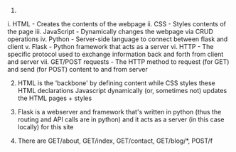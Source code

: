 1. 
i. HTML - Creates the contents of the webpage
ii. CSS - Styles contents of the page
iii. JavaScript - Dynamically changes the webpage via CRUD operations
iv. Python - Server-side language to connect between flask and client
v. Flask - Python framework that acts as a server
vi. HTTP - The specific protocol used to exchange information back and forth from client and server
vii. GET/POST requests - The HTTP method to request (for GET) and send (for POST) content to and from server

2. HTML is the 'backbone' by defining content while CSS styles these HTML declarations Javascript dynamically (or, sometimes not) updates the HTML pages + styles 

3. Flask is a webserver and framework that's written in python (thus the routing and API calls are in python) and it acts as a server (in this case locally) for this site

4. There are GET/about, GET/index, GET/contact, GET/blog/*, POST/f